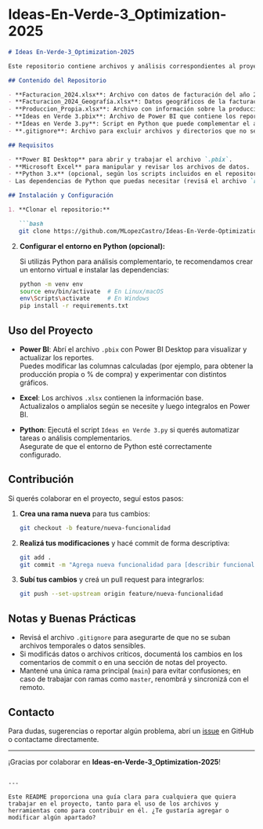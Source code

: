 # Ideas-En-Verde-3_Optimization-2025

```markdown
# Ideas En-Verde-3_Optimization-2025

Este repositorio contiene archivos y análisis correspondientes al proyecto **Ideas en Verde Optimization 2003-2024**. El objetivo es optimizar y visualizar la evolución de la producción propia y las compras a lo largo de los años, integrando información de Excel, Power BI y scripts en Python.

## Contenido del Repositorio

- **Facturacion_2024.xlsx**: Archivo con datos de facturación del año 2024.
- **Facturacion_2024_Geografía.xlsx**: Datos geográficos de la facturación para 2024.
- **Produccion_Propia.xlsx**: Archivo con información sobre la producción propia.
- **Ideas en Verde 3.pbix**: Archivo de Power BI que contiene los reportes y gráficos interactivos.
- **Ideas en Verde 3.py**: Script en Python que puede complementar el análisis (ej. limpieza de datos, generación de informes, etc.).
- **.gitignore**: Archivo para excluir archivos y directorios que no se desean versionar (archivos temporales, etc.).

## Requisitos

- **Power BI Desktop** para abrir y trabajar el archivo `.pbix`.
- **Microsoft Excel** para manipular y revisar los archivos de datos.
- **Python 3.x** (opcional, según los scripts incluidos en el repositorio).
- Las dependencias de Python que puedas necesitar (revisá el archivo `requirements.txt` si lo agregás en el futuro).

## Instalación y Configuración

1. **Clonar el repositorio:**

   ```bash
   git clone https://github.com/MLopezCastro/Ideas-En-Verde-Optimization-2003-2024.git
   ```

2. **Configurar el entorno en Python (opcional):**

   Si utilizás Python para análisis complementario, te recomendamos crear un entorno virtual e instalar las dependencias:

   ```bash
   python -m venv env
   source env/bin/activate  # En Linux/macOS
   env\Scripts\activate     # En Windows
   pip install -r requirements.txt
   ```

## Uso del Proyecto

- **Power BI**: Abrí el archivo `.pbix` con Power BI Desktop para visualizar y actualizar los reportes.  
  Puedes modificar las columnas calculadas (por ejemplo, para obtener la producción propia o % de compra) y experimentar con distintos gráficos.

- **Excel**: Los archivos `.xlsx` contienen la información base.  
  Actualizalos o amplialos según se necesite y luego integralos en Power BI.

- **Python**: Ejecutá el script `Ideas en Verde 3.py` si querés automatizar tareas o análisis complementarios.  
  Asegurate de que el entorno de Python esté correctamente configurado.

## Contribución

Si querés colaborar en el proyecto, seguí estos pasos:

1. **Crea una rama nueva** para tus cambios:
   ```bash
   git checkout -b feature/nueva-funcionalidad
   ```
2. **Realizá tus modificaciones** y hacé commit de forma descriptiva:
   ```bash
   git add .
   git commit -m "Agrega nueva funcionalidad para [describir funcionalidad]"
   ```
3. **Subí tus cambios** y creá un pull request para integrarlos:
   ```bash
   git push --set-upstream origin feature/nueva-funcionalidad
   ```

## Notas y Buenas Prácticas

- Revisá el archivo `.gitignore` para asegurarte de que no se suban archivos temporales o datos sensibles.
- Si modificás datos o archivos críticos, documentá los cambios en los comentarios de commit o en una sección de notas del proyecto.
- Mantené una única rama principal (`main`) para evitar confusiones; en caso de trabajar con ramas como `master`, renombrá y sincronizá con el remoto.

## Contacto

Para dudas, sugerencias o reportar algún problema, abrí un [issue](https://github.com/MLopezCastro/Ideas-En-Verde-Optimization-2003-2024/issues) en GitHub o contactame directamente.

---

¡Gracias por colaborar en **Ideas-en-Verde-3_Optimization-2025**!
```

---

Este README proporciona una guía clara para cualquiera que quiera trabajar en el proyecto, tanto para el uso de los archivos y herramientas como para contribuir en él. ¿Te gustaría agregar o modificar algún apartado?
